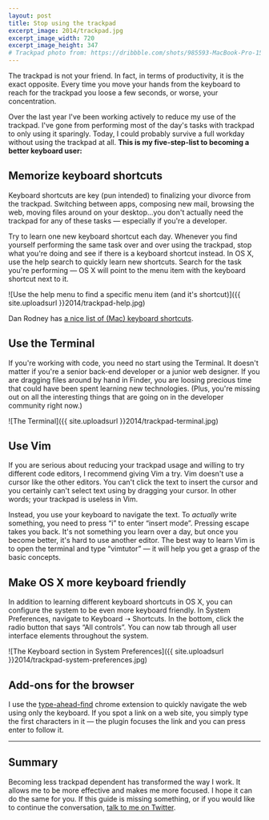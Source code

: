 ```yaml
---
layout: post
title: Stop using the trackpad
excerpt_image: 2014/trackpad.jpg
excerpt_image_width: 720
excerpt_image_height: 347
# Trackpad photo from: https://dribbble.com/shots/985593-MacBook-Pro-15-Scalable-Mock-ups (tweet sent)
---
```

<p class="intro">The trackpad is not your friend. In fact, in terms of productivity, it is the exact opposite. Every time you move your hands from the keyboard to reach for the trackpad you loose a few seconds, or worse, your concentration.</p>

Over the last year I've been working actively to reduce my use of the trackpad. I've gone from performing most of the day's tasks with trackpad to only using it sparingly. Today, I could probably survive a full workday without using the trackpad at all.   **This is my five-step-list to becoming a better keyboard user:**

## Memorize keyboard shortcuts
Keyboard shortcuts are key (pun intended) to finalizing your divorce from the trackpad. Switching between apps, composing new mail, browsing the web, moving files around on your desktop…you don't actually need the trackpad for any of these tasks — especially if you're a developer.

Try to learn one new keyboard shortcut each day. Whenever you find yourself performing the same task over and over using the trackpad, stop what you're doing and see if there is a keyboard shortcut instead. In OS X, use the help search to quickly learn new shortcuts. Search for the task you're performing — OS X will point to the menu item with the keyboard shortcut next to it.

![Use the help menu to find a specific menu item (and it's shortcut)]({{ site.uploadsurl }}2014/trackpad-help.jpg)

Dan Rodney has [a nice list of (Mac) keyboard shortcuts](http://www.danrodney.com/mac/).

## Use the Terminal
If you're working with code, you need no start using the Terminal. It doesn't matter if you're a senior back-end developer or a junior web designer. If you are dragging files around by hand in Finder, you are loosing precious time that could have been spent learning new technologies. (Plus, you're missing out on all the interesting things that are going on in the developer community right now.)

![The Terminal]({{ site.uploadsurl }}2014/trackpad-terminal.jpg)

## Use Vim
If you are serious about reducing your trackpad usage and willing to try different code editors, I recommend giving Vim a try. Vim doesn't use a cursor like the other editors. You can't click the text to insert the cursor and you certainly can't select text using by dragging your cursor. In other words; your trackpad is useless in Vim.

Instead, you use your keyboard to navigate the text. To *actually* write something, you need to press “i” to enter “insert mode”. Pressing escape takes you back. It's not something you learn over a day, but once you become better, it's hard to use another editor. The best way to learn Vim is to open the terminal and type “vimtutor” — it will help you get a grasp of the basic concepts.

## Make OS X more keyboard friendly
In addition to learning different keyboard shortcuts in OS X, you can configure the system to be even more keyboard friendly. In System Preferences, navigate to Keyboard ➝ Shortcuts. In the bottom, click the radio button that says “All controls”. You can now tab through all user interface elements throughout the system.

![The Keyboard section in System Preferences]({{ site.uploadsurl }}2014/trackpad-system-preferences.jpg)

## Add-ons for the browser
I use the [type-ahead-find](https://chrome.google.com/webstore/detail/type-ahead-find/cpecbmjeidppdiampimghndkikcmoadk) chrome extension to quickly navigate the web using only the keyboard. If you spot a link on a web site, you simply type the first characters in it — the plugin focuses the link and you can press enter to follow it.

***

## Summary
Becoming less trackpad dependent has transformed the way I work. It allows me to be more effective and makes me more focused. I hope it can do the same for you. If this guide is missing something, or if you would like to continue the conversation, <a href="http://twitter.com/martenbjork/">talk to me on Twitter</a>.
